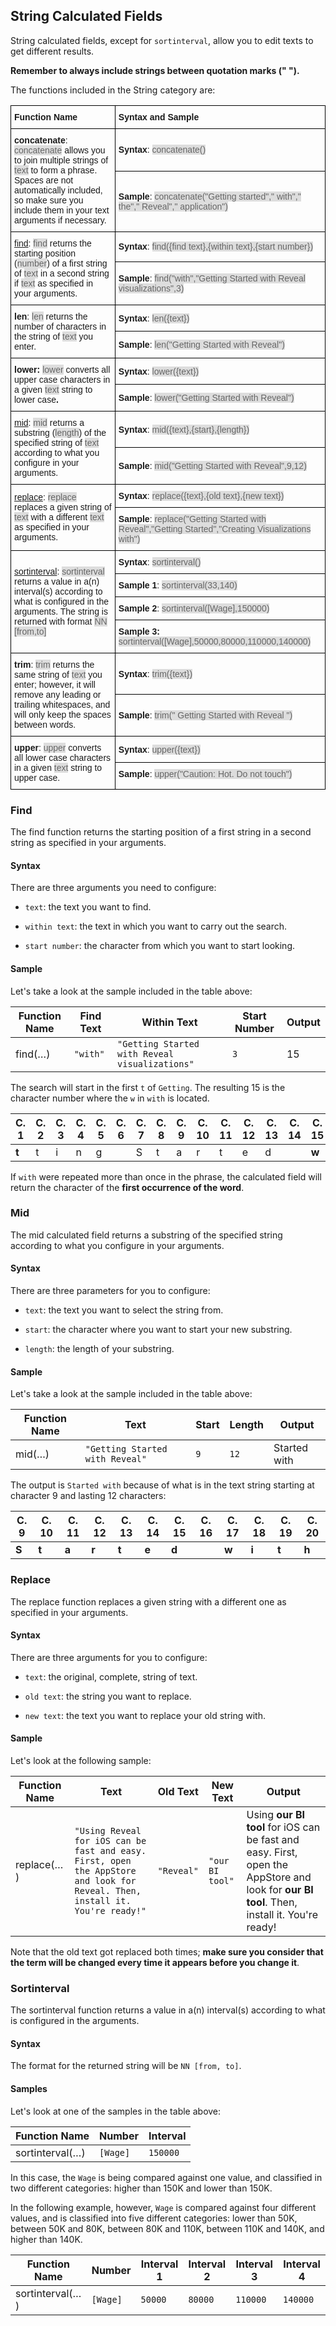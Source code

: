 ## String Calculated Fields

String calculated fields, except for `sortinterval`, allow you to edit
texts to get different results.

**Remember to always include strings between quotation marks (" ").**

The functions included in the String category are:


<style type="text/css">
.tg  {border-collapse:collapse;border-spacing:0;}
.tg td{font-family:Arial, sans-serif;font-size:14px;padding:10px 5px;border-style:solid;border-width:1px;overflow:hidden;word-break:normal;border-color:black;}
.tg th{font-family:Arial, sans-serif;font-size:14px;font-weight:normal;padding:10px 5px;border-style:solid;border-width:1px;overflow:hidden;word-break:normal;border-color:black;}
.tg .tg-cly1{text-align:left;vertical-align:middle}
.tg .tg-yla0{font-weight:bold;text-align:left;vertical-align:middle}
.tg .tg-0lax{text-align:left;vertical-align:top}
.gray-snippet-cstm{color: #666;background-color: #ddd;}
</style>
<table class="tg">
  <tr>
    <th class="tg-cly1"><span style="font-weight:bold">Function Name</span></th>
    <th class="tg-cly1"><span style="font-weight:bold">Syntax and Sample</span></th>
  </tr>
  <tr>
    <td class="tg-cly1" rowspan="2"><span style="font-weight:bold">concatenate</span>: <span class="gray-snippet-cstm">concatenate</span> allows you to join multiple strings of <span class="gray-snippet-cstm">text</span> to form a phrase. Spaces are not automatically included, so make sure you include them in your text arguments if necessary.</td>
    <td class="tg-cly1"><span style="font-weight:bold">Syntax</span>: <span class="gray-snippet-cstm">concatenate()</span></td>
  </tr>
  <tr>
    <td class="tg-cly1"><span style="font-weight:bold">Sample</span>: <span class="gray-snippet-cstm">concatenate("Getting started"," with"," the"," Reveal"," application")</span></td>
  </tr>
  <tr>
    <td class="tg-cly1" rowspan="2"><a href="https://www.revealbi.io/help/string-calculated-fields#calc-fields-find">find</a>: <span class="gray-snippet-cstm">find</span> returns the starting position (<span class="gray-snippet-cstm">number</span>) of a first string of <span class="gray-snippet-cstm">text</span> in a second string if <span class="gray-snippet-cstm">text</span> as specified in your arguments.</td>
    <td class="tg-cly1"><span style="font-weight:bold">Syntax</span>: <span class="gray-snippet-cstm">find({find text},{within text},{start number})</span></td>
  </tr>
  <tr>
    <td class="tg-cly1"><span style="font-weight:bold">Sample</span>: <span class="gray-snippet-cstm">find("with","Getting Started with Reveal visualizations",3)</span></td>
  </tr>
  <tr>
    <td class="tg-cly1" rowspan="2"><span style="font-weight:bold">len</span>: <span class="gray-snippet-cstm">len</span> returns the number of characters in the string of <span class="gray-snippet-cstm">text</span> you enter.</td>
    <td class="tg-cly1"><span style="font-weight:bold">Syntax</span>: <span class="gray-snippet-cstm">len({text})</span></td>
  </tr>
  <tr>
    <td class="tg-cly1"><span style="font-weight:bold">Sample</span>: <span class="gray-snippet-cstm">len("Getting Started with Reveal")</span></td>
  </tr>
  <tr>
    <td class="tg-yla0" rowspan="2">lower: <span style="font-weight:normal"><span class="gray-snippet-cstm">lower</span> converts all upper case characters in a given <span class="gray-snippet-cstm">text</span> string to lower case</span>.</td>
    <td class="tg-cly1"><span style="font-weight:bold">Syntax</span>: <span class="gray-snippet-cstm">lower({text})</span></td>
  </tr>
  <tr>
    <td class="tg-cly1"><span style="font-weight:bold">Sample</span>: <span class="gray-snippet-cstm">lower("Getting Started with Reveal")</span></td>
  </tr>
  <tr>
    <td class="tg-cly1" rowspan="2"><a href="https://www.revealbi.io/help/string-calculated-fields#calc-fields-mid">mid</a>: <span class="gray-snippet-cstm">mid</span> returns a substring (<span class="gray-snippet-cstm">length</span>) of the specified string of <span class="gray-snippet-cstm">text</span> according to what you configure in your arguments.</td>
    <td class="tg-cly1"><span style="font-weight:bold">Syntax</span>: <span class="gray-snippet-cstm">mid({text},{start},{length})</span></td>
  </tr>
  <tr>
    <td class="tg-cly1"><span style="font-weight:bold">Sample</span>: <span class="gray-snippet-cstm">mid("Getting Started with Reveal",9,12)</span></td>
  </tr>
  <tr>
    <td class="tg-cly1" rowspan="2"><a href="https://www.revealbi.io/help/string-calculated-fields#calc-fields-replace">replace</a>: <span class="gray-snippet-cstm">replace</span> replaces a given string of <span class="gray-snippet-cstm">text</span> with a different <span class="gray-snippet-cstm">text</span> as specified in your arguments.</td>
    <td class="tg-cly1"><span style="font-weight:bold">Syntax</span>: <span class="gray-snippet-cstm">replace({text},{old text},{new text})</span></td>
  </tr>
  <tr>
    <td class="tg-cly1"><span style="font-weight:bold">Sample</span>: <span class="gray-snippet-cstm">replace("Getting Started with Reveal","Getting Started","Creating Visualizations with")</span></td>
  </tr>
  <tr>
    <td class="tg-cly1" rowspan="4"><a href="https://www.revealbi.io/help/string-calculated-fields#calc-fields-sortinterval">sortinterval</a>: <span class="gray-snippet-cstm">sortinterval</span> returns a value in a(n) interval(s) according to what is configured in the arguments. The string is returned with format <span class="gray-snippet-cstm">NN [from,to]</span></td>
    <td class="tg-cly1"><span style="font-weight:bold">Syntax</span>: <span class="gray-snippet-cstm">sortinterval()</span></td>
  </tr>
  <tr>
    <td class="tg-cly1"><span style="font-weight:bold">Sample 1</span>: <span class="gray-snippet-cstm">sortinterval(33,140)</span></td>
  </tr>
  <tr>
    <td class="tg-0lax"><span style="font-weight:bold">Sample 2</span>: <span class="gray-snippet-cstm">sortinterval([Wage],150000)</span></td>
  </tr>
  <tr>
    <td class="tg-cly1"><span style="font-weight:bold">Sample 3:</span> <span class="gray-snippet-cstm">sortinterval([Wage],50000,80000,110000,140000)</span></td>
  </tr>
  <tr>
    <td class="tg-cly1" rowspan="2"><span style="font-weight:bold">trim</span>: <span class="gray-snippet-cstm">trim</span> returns the same string of <span class="gray-snippet-cstm">text</span> you enter; however, it will remove any leading or trailing whitespaces, and will only keep the spaces between words.</td>
    <td class="tg-cly1"><span style="font-weight:bold">Syntax</span>: <span class="gray-snippet-cstm">trim({text})</span></td>
  </tr>
  <tr>
    <td class="tg-cly1"><span style="font-weight:bold">Sample</span>: <span class="gray-snippet-cstm">trim(" Getting Started with Reveal ")</span></td>
  </tr>
  <tr>
    <td class="tg-cly1" rowspan="2"><span style="font-weight:bold">upper</span>: <span class="gray-snippet-cstm">upper</span> converts all lower case characters in a given <span class="gray-snippet-cstm">text</span> string to upper case.</td>
    <td class="tg-cly1"><span style="font-weight:bold">Syntax</span>: <span class="gray-snippet-cstm">upper({text})</span></td>
  </tr>
  <tr>
    <td class="tg-0lax"><span style="font-weight:bold">Sample</span>: <span class="gray-snippet-cstm">upper("Caution: Hot. Do not touch")</span></td>
  </tr>
</table>


<a name='calc-fields-find'></a>
### Find

The find function returns the starting position of a first string in a
second string as specified in your arguments.

#### Syntax

There are three arguments you need to configure:

  - `text`: the text you want to find.

  - `within text`: the text in which you want to carry out the search.

  - `start number`: the character from which you want to start looking.

#### Sample

Let's take a look at the sample included in the table above:

| Function Name | Find Text | Within Text                                    | Start Number | Output |
| ------------- | --------- | ---------------------------------------------- | ------------ | ------ |
| find(…​)      | `"with"`  | `"Getting Started with Reveal visualizations"` | `3`          | 15     |

The search will start in the first `t` of `Getting`. The resulting 15 is
the character number where the `w` in `with` is located.

| C. 1  | C. 2 | C. 3 | C. 4 | C. 5 | C. 6 | C. 7 | C. 8 | C. 9 | C. 10 | C. 11 | C. 12 | C. 13 | C. 14 | C. 15 |
| ----- | ---- | ---- | ---- | ---- | ---- | ---- | ---- | ---- | ----- | ----- | ----- | ----- | ----- | ----- |
| **t** | t    | i    | n    | g    |      | S    | t    | a    | r     | t     | e     | d     |       | **w** |

If `with` were repeated more than once in the phrase, the calculated
field will return the character of the **first occurrence of the word**.

<a name='calc-fields-mid'></a>
### Mid

The mid calculated field returns a substring of the specified string
according to what you configure in your arguments.

#### Syntax

There are three parameters for you to configure:

  - `text`: the text you want to select the string from.

  - `start`: the character where you want to start your new substring.

  - `length`: the length of your substring.

#### Sample

Let's take a look at the sample included in the table above:

| Function Name | Text                            | Start | Length | Output       |
| ------------- | ------------------------------- | ----- | ------ | ------------ |
| mid(…​)       | `"Getting Started with Reveal"` | `9`   | `12`   | Started with |

The output is `Started with` because of what is in the text string
starting at character 9 and lasting 12 characters:

| C. 9  | C. 10 | C. 11 | C. 12 | C. 13 | C. 14 | C. 15 | C. 16 | C. 17 | C. 18 | C. 19 | C. 20 |
| ----- | ----- | ----- | ----- | ----- | ----- | ----- | ----- | ----- | ----- | ----- | ----- |
| **S** | **t** | **a** | **r** | **t** | **e** | **d** |       | **w** | **i** | **t** | **h** |

<a name='calc-fields-replace'></a>
### Replace

The replace function replaces a given string with a different one as
specified in your arguments.

#### Syntax

There are three arguments for you to configure:

  - `text`: the original, complete, string of text.

  - `old text`: the string you want to replace.

  - `new text`: the text you want to replace your old string with.

#### Sample

Let's look at the following sample:

| Function Name | Text                                                                                                                         | Old Text   | New Text        | Output                                                                                                                                      |
| ------------- | ---------------------------------------------------------------------------------------------------------------------------- | ---------- | --------------- | ------------------------------------------------------------------------------------------------------------------------------------------- |
| replace(…​)   | `"Using Reveal for iOS can be fast and easy. First, open the AppStore and look for Reveal. Then, install it. You're ready!"`  | `"Reveal"` | `"our BI tool"` | Using **our BI tool** for iOS can be fast and easy. First, open the AppStore and look for **our BI tool**. Then, install it. You're ready\! |

Note that the old text got replaced both times; **make sure you consider
that the term will be changed every time it appears before you change
it**.

<a name='calc-fields-sortinterval'></a>
### Sortinterval

The sortinterval function returns a value in a(n) interval(s) according
to what is configured in the arguments.

#### Syntax

The format for the returned string will be `NN [from, to]`.

#### Samples

Let's look at one of the samples in the table above:

| Function Name    | Number   | Interval |
| ---------------- | -------- | -------- |
| sortinterval(…​)  | `[Wage]` | `150000` |

In this case, the `Wage` is being compared against one value, and
classified in two different categories: higher than 150K and lower than
150K.

In the following example, however, `Wage` is compared against four
different values, and is classified into five different categories:
lower than 50K, between 50K and 80K, between 80K and 110K, between 110K
and 140K, and higher than 140K.

| Function Name    | Number   | Interval 1 | Interval 2 | Interval 3 | Interval 4 |
| ---------------- | -------- | ---------- | ---------- | ---------- | ---------- |
| sortinterval(…​)  | `[Wage]` | `50000`    | `80000`    | `110000`   | `140000`   |
